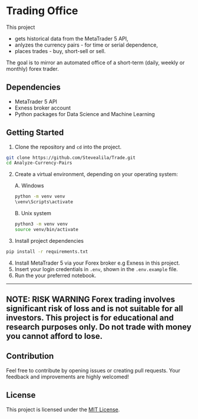 # Trading Office

This project

- gets historical data from the MetaTrader 5 API, 
- anlyzes the currency pairs - for time or serial dependence,
- places trades - buy, short-sell or sell.

The goal is to mirror an automated office of a short-term (daily, weekly or monthly) forex trader. 

## Dependencies

- MetaTrader 5 API
- Exness broker account
- Python packages for Data Science and Machine Learning 

## Getting Started

1. Clone the repository and `cd` into the project.

```bash
git clone https://github.com/Stevealila/Trade.git
cd Analyze-Currency-Pairs
```

2. Create a virtual environment, depending on your operating system:

   A. Windows

   ```bash
   python -m venv venv
   \venv\Scripts\activate
   ```

   B. Unix system

   ```bash
   python3 -m venv venv
   source venv/bin/activate
   ```

3. Install project dependencies

```bash
pip install -r requirements.txt
```

4. Install MetaTrader 5 via your Forex broker e.g Exness in this project.
5. Insert your login credentials in `.env`, shown in the `.env.example` file. 
6. Run the your preferred notebook.

---

**NOTE: RISK WARNING** Forex trading involves significant risk of loss and is not suitable for all investors. This project is for educational and research purposes only. Do not trade with money you cannot afford to lose.
---

## Contribution

Feel free to contribute by opening issues or creating pull requests. Your feedback and improvements are highly welcomed!
## License

This project is licensed under the [MIT License](LICENSE).

